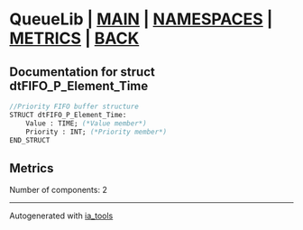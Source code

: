 # QueueLib | [MAIN] | [NAMESPACES] | [METRICS] | [BACK]  

## Documentation for struct dtFIFO_P_Element_Time  

```pascal
//Priority FIFO buffer structure  
STRUCT dtFIFO_P_Element_Time:
    Value : TIME; (*Value member*)
    Priority : INT; (*Priority member*)
END_STRUCT
```

## Metrics  

Number of components: 2  

---
Autogenerated with [ia_tools](https://github.com/tkucic/ia_tools)  

[MAIN]: ../../../../index_st.md
[NAMESPACES]: ../../nsList_st.md
[METRICS]: ../../../metrics_st.md
[BACK]: ../nsMain_st.md
